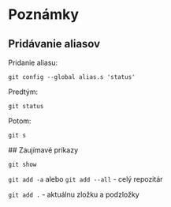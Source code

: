 # Poznámky

## Pridávanie aliasov

Pridanie aliasu:

`git config --global alias.s 'status'`

Predtým:

`git status`

Potom:

`git s`

## Zaujímavé príkazy

`git show`

`git add -a` alebo `git add --all` - celý repozitár

`git add .` - aktuálnu zložku a podzložky




